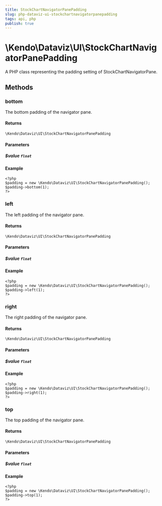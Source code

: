 ```yaml
---
title: StockChartNavigatorPanePadding
slug: php-dataviz-ui-stockchartnavigatorpanepadding
tags: api, php
publish: true
---
```


# \Kendo\Dataviz\UI\StockChartNavigatorPanePadding

A PHP class representing the padding setting of StockChartNavigatorPane.


## Methods

### bottom
The bottom padding of the navigator pane.

#### Returns
`\Kendo\Dataviz\UI\StockChartNavigatorPanePadding`

#### Parameters

##### $value `float`



#### Example 
    <?php
    $padding = new \Kendo\Dataviz\UI\StockChartNavigatorPanePadding();
    $padding->bottom(1);
    ?>

### left
The left padding of the navigator pane.

#### Returns
`\Kendo\Dataviz\UI\StockChartNavigatorPanePadding`

#### Parameters

##### $value `float`



#### Example 
    <?php
    $padding = new \Kendo\Dataviz\UI\StockChartNavigatorPanePadding();
    $padding->left(1);
    ?>

### right
The right padding of the navigator pane.

#### Returns
`\Kendo\Dataviz\UI\StockChartNavigatorPanePadding`

#### Parameters

##### $value `float`



#### Example 
    <?php
    $padding = new \Kendo\Dataviz\UI\StockChartNavigatorPanePadding();
    $padding->right(1);
    ?>

### top
The top padding of the navigator pane.

#### Returns
`\Kendo\Dataviz\UI\StockChartNavigatorPanePadding`

#### Parameters

##### $value `float`



#### Example 
    <?php
    $padding = new \Kendo\Dataviz\UI\StockChartNavigatorPanePadding();
    $padding->top(1);
    ?>

